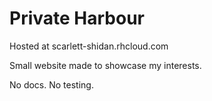 Private Harbour
=========

Hosted at scarlett-shidan.rhcloud.com

Small website made to showcase my interests.

No docs. No testing.